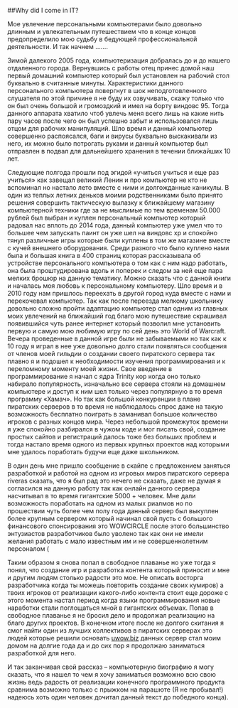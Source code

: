 ##Why did I come in IT?

Мое увлечение персональными компьютерами было довольно длинным и увлекательным путешествием что в конце концов предопределило мою судьбу в бедующей профессиональной деятельности. И так начнем …….

Зимой далекого 2005 года, компьютеризация добралась до и до нашего отдаленного города. Вернувшись с работы отец принес домой наш первый домашний компьютер который был установлен на рабочий стол буквально в считанные минуты. Характеристики данного персонального компьютера повергнут в шок неподготовленного слушателя по этой причине я не буду их озвучивать, скажу только что он был очень большой и громоздкий и имел на борту виндовс 95. Тогда данного аппарата хватило чтоб увлечь меня всего лишь на какие нить пару часов после чего он был успешно забыт и использовался лишь отцом для рабочих манипуляций. Шло время и данный компьютер совершенно распоясался, баги и вирусы буквально выскакивали из него, их можно было потрогать руками и данный компьютер был отправлен в подвал для дальнейшего хранения в течении ближайших 10 лет.

Следующие полгода прошли под эгидой «учиться учиться и еще раз учиться» как завещал великий Ленин и про компьютер не кто не вспоминал но настало лето вместе с ними и долгожданные каникулы. В один из теплых летних деньков моими родственниками было принято решения совершить тактическую вылазку к ближайшему магазину компьютерной техники где за не мыслимые по тем временам 50.000 рублей был выбран и куплен персональный компьютер который радовал нас вплоть до 2014 года, данный компьютер уже умел что то большее чем запускать паинт он уже шел на виндовс хp и спокойно тянул различные игры которые были куплены в том же магазине вместе с кучей внешнего оборудования. Среди разного что было куплено нами была и большая книга в 400 страниц которая рассказывала об устройстве персонального компьютера о том как с ним надо работать, она была проштудирована вдоль и поперек и следом за ней еще пара мелких брошюр на данную тематику. Можно сказать что с данной книги и началась моя любовь к персональному компьютеру. Шло время и в 2010 году нам пришлось переехать в другой город куда вместе с нами и перекочевал компьютер. Так как после переезда мелкому школьнику довольно сложно пройти адаптацию компьютер стал одним из главных моих увлечений на ближайший год благо мою путешествие скрашивал появившийся чуть ранее интернет который позволил мне установить первую и самую мою любимую игру по сей день это World of Warcraft. Вечера проведенные в данной игре были не забываемыми но так как к 10 году я играл в нее уже довольно долго стали появляться сообщения от членов моей гильдии о создании своего пиратского сервера так плавно я и подошел к необходимости изучения программирования и к переломному моменту моей жизни. Свое введение в программирование я начал с ядра Trinity кор когда оно только набирало популярность, изначально все сервера стояли на домашнем компьютере и доступ к ним шел только через популярную в то время программу «Хамач». Но так как большой конкуренции в плане пиратских серверов в то время не наблюдалось спрос даже на такую возможность бесплатно поиграть в заманивал большое количество игроков с разных концов мира. Через небольшой промежуток времени я уже спокойно разбирался в чужом коде и мог писать свой, создание простых сайтов и регистраций далось тоже без больших проблем и тогда настало время одного из первых крупных проектов над которыми мне удалось поработать будучи еще даже школьником.

В один день мне пришло сообщение в скайпе с предложением заняться разработкой и работой на одном из игровых миров пиратского сервера riveras сказать, что я был рад это нечего не сказать, даже не думая я согласился на данную работу так как онлайн данного сервера насчитывал в то время гигантские 5000 + человек. Мне дали возможность поработать на одном из малых риалмов но по прошествии чуть более чем полу года данный сервер был выкуплен более крупным сервером который начинал свой пусть с большого финансового спонсирования это WOWCIRCLE после этого большинство энтузиастов разработчиков было уволено так как они не имели желания работать с мало известным им и не совершеннолетним персоналом (

Таким образом я снова попал в свободное плаванье но уже тогда я понял, что создание игр и разработка контента который приносит и мне и другим людям столько радости это мое. Не описать восторга разработчика когда ты можешь повторить создание своих кумиров) а твоих игроков от реализации какого-либо контента стоит еще дороже с этого момента настал период когда языки программирования новые наработки стали поглощаться мной в гигантских объемах. Попав в свободное плаванье я не бросил дело и продолжал реализацию на благо других проектов. В конечном итоге после не долгого скитания я смог найти один из лучших коллективов в пиратских серверах это людей которые решили основать  [uwow.biz](https://uwow.biz/) данных сервер стал моим домом на долгие года да и до сих пор я продолжаю заниматься разработкой для него. 

И так заканчивая свой рассказ – компьютерную биографию я могу сказать, что я нашел то чем я хочу заниматься возможно всю свою жизнь ведь радость от реализации конечного программного продукта сравнима возможно только с прыжком на парашюте (Я не пробывал!) надеюсь хоть один человек дочитал данный текст до победного конца).
